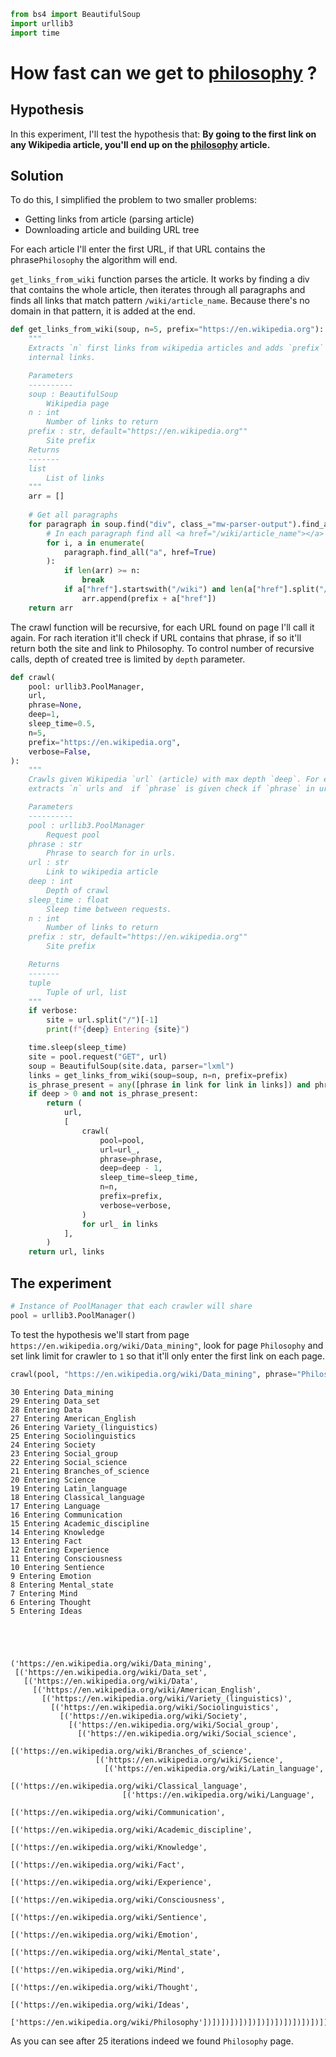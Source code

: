 ```python
from bs4 import BeautifulSoup
import urllib3
import time
```

# How fast can we get to [philosophy](https://en.wikipedia.org/wiki/Philosophy) ?

## Hypothesis
In this experiment, I'll test the hypothesis that:
**By going to the first link on any Wikipedia article, you'll end up on the [philosophy](https://en.wikipedia.org/wiki/Philosophy) article.** 

## Solution
To do this, I simplified the problem to two smaller problems:
- Getting links from article (parsing article)
- Downloading article and building URL tree

For each article I'll enter the first URL, if that URL contains the phrase`Philosophy` the algorithm will end.


`get_links_from_wiki` function parses the article. It works by finding a div that contains the whole article, then iterates through all paragraphs and finds all links that match pattern `/wiki/article_name`. Because there's no domain in that pattern, it is added at the end.


```python
def get_links_from_wiki(soup, n=5, prefix="https://en.wikipedia.org"):
    """
    Extracts `n` first links from wikipedia articles and adds `prefix` to
    internal links.

    Parameters
    ----------
    soup : BeautifulSoup
        Wikipedia page
    n : int
        Number of links to return
    prefix : str, default="https://en.wikipedia.org""
        Site prefix
    Returns
    -------
    list
        List of links
    """
    arr = []
    
    # Get all paragraphs
    for paragraph in soup.find("div", class_="mw-parser-output").find_all("p"):
        # In each paragraph find all <a href="/wiki/article_name"></a> and extract "/wiki/article_name"
        for i, a in enumerate(
            paragraph.find_all("a", href=True)
        ):
            if len(arr) >= n:
                break
            if a["href"].startswith("/wiki") and len(a["href"].split("/")) == 3 :
                arr.append(prefix + a["href"])
    return arr
```

The crawl function will be recursive, for each URL found on page I'll call it again. For rach iteration it'll check if URL contains that phrase, if so it'll return both the site and link to Philosophy. To control number of recursive calls, depth of created tree is limited by `depth` parameter. 


```python
def crawl(
    pool: urllib3.PoolManager,
    url,
    phrase=None,
    deep=1,
    sleep_time=0.5,
    n=5,
    prefix="https://en.wikipedia.org",
    verbose=False,
):
    """
    Crawls given Wikipedia `url` (article) with max depth `deep`. For each page
    extracts `n` urls and  if `phrase` is given check if `phrase` in urls.

    Parameters
    ----------
    pool : urllib3.PoolManager
        Request pool
    phrase : str
        Phrase to search for in urls.
    url : str
        Link to wikipedia article
    deep : int
        Depth of crawl
    sleep_time : float
        Sleep time between requests.
    n : int
        Number of links to return
    prefix : str, default="https://en.wikipedia.org""
        Site prefix

    Returns
    -------
    tuple
        Tuple of url, list
    """
    if verbose:
        site = url.split("/")[-1]
        print(f"{deep} Entering {site}")

    time.sleep(sleep_time)
    site = pool.request("GET", url)
    soup = BeautifulSoup(site.data, parser="lxml")
    links = get_links_from_wiki(soup=soup, n=n, prefix=prefix)
    is_phrase_present = any([phrase in link for link in links]) and phrase is not None
    if deep > 0 and not is_phrase_present:
        return (
            url,
            [
                crawl(
                    pool=pool,
                    url=url_,
                    phrase=phrase,
                    deep=deep - 1,
                    sleep_time=sleep_time,
                    n=n,
                    prefix=prefix,
                    verbose=verbose,
                )
                for url_ in links
            ],
        )
    return url, links
```

## The experiment


```python
# Instance of PoolManager that each crawler will share
pool = urllib3.PoolManager() 
```

To test the hypothesis we'll start from page `https://en.wikipedia.org/wiki/Data_mining"`, look for page `Philosophy` and set link limit for crawler to `1` so that it'll only enter the first link on each page.


```python
crawl(pool, "https://en.wikipedia.org/wiki/Data_mining", phrase="Philosophy", deep=30, n=1, verbose=True)
```

    30 Entering Data_mining
    29 Entering Data_set
    28 Entering Data
    27 Entering American_English
    26 Entering Variety_(linguistics)
    25 Entering Sociolinguistics
    24 Entering Society
    23 Entering Social_group
    22 Entering Social_science
    21 Entering Branches_of_science
    20 Entering Science
    19 Entering Latin_language
    18 Entering Classical_language
    17 Entering Language
    16 Entering Communication
    15 Entering Academic_discipline
    14 Entering Knowledge
    13 Entering Fact
    12 Entering Experience
    11 Entering Consciousness
    10 Entering Sentience
    9 Entering Emotion
    8 Entering Mental_state
    7 Entering Mind
    6 Entering Thought
    5 Entering Ideas





    ('https://en.wikipedia.org/wiki/Data_mining',
     [('https://en.wikipedia.org/wiki/Data_set',
       [('https://en.wikipedia.org/wiki/Data',
         [('https://en.wikipedia.org/wiki/American_English',
           [('https://en.wikipedia.org/wiki/Variety_(linguistics)',
             [('https://en.wikipedia.org/wiki/Sociolinguistics',
               [('https://en.wikipedia.org/wiki/Society',
                 [('https://en.wikipedia.org/wiki/Social_group',
                   [('https://en.wikipedia.org/wiki/Social_science',
                     [('https://en.wikipedia.org/wiki/Branches_of_science',
                       [('https://en.wikipedia.org/wiki/Science',
                         [('https://en.wikipedia.org/wiki/Latin_language',
                           [('https://en.wikipedia.org/wiki/Classical_language',
                             [('https://en.wikipedia.org/wiki/Language',
                               [('https://en.wikipedia.org/wiki/Communication',
                                 [('https://en.wikipedia.org/wiki/Academic_discipline',
                                   [('https://en.wikipedia.org/wiki/Knowledge',
                                     [('https://en.wikipedia.org/wiki/Fact',
                                       [('https://en.wikipedia.org/wiki/Experience',
                                         [('https://en.wikipedia.org/wiki/Consciousness',
                                           [('https://en.wikipedia.org/wiki/Sentience',
                                             [('https://en.wikipedia.org/wiki/Emotion',
                                               [('https://en.wikipedia.org/wiki/Mental_state',
                                                 [('https://en.wikipedia.org/wiki/Mind',
                                                   [('https://en.wikipedia.org/wiki/Thought',
                                                     [('https://en.wikipedia.org/wiki/Ideas',
                                                       ['https://en.wikipedia.org/wiki/Philosophy'])])])])])])])])])])])])])])])])])])])])])])])])])])



As you can see after 25 iterations indeed we found `Philosophy` page.
